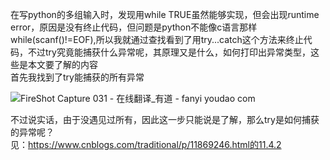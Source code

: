 在写python的多组输入时，发现用while TRUE虽然能够实现，但会出现runtime error，原因是没有终止代码，但问题是python不能像c语言那样while(scanf()!=EOF),所以我就通过查找看到了用try...catch这个方法来终止代码，不过try究竟能捕获什么异常呢，其原理又是什么，如何打印出异常类型，这些是本文要了解的内容</br>
首先我找到了try能捕获的所有异常</br>

![FireShot Capture 031 - 在线翻译_有道 - fanyi youdao com](https://user-images.githubusercontent.com/74129445/136764389-02c379ed-83ce-4bab-9efa-db1d7e920041.png)</br>

不过说实话，由于没遇见过所有，因此这一步只能说是了解，那么try是如何捕获的异常呢？</br>
见：https://www.cnblogs.com/traditional/p/11869246.html的11.4.2</br>
